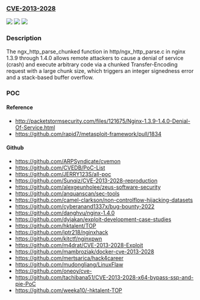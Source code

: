### [CVE-2013-2028](https://cve.mitre.org/cgi-bin/cvename.cgi?name=CVE-2013-2028)
![](https://img.shields.io/static/v1?label=Product&message=n%2Fa&color=blue)
![](https://img.shields.io/static/v1?label=Version&message=n%2Fa&color=blue)
![](https://img.shields.io/static/v1?label=Vulnerability&message=n%2Fa&color=brighgreen)

### Description

The ngx_http_parse_chunked function in http/ngx_http_parse.c in nginx 1.3.9 through 1.4.0 allows remote attackers to cause a denial of service (crash) and execute arbitrary code via a chunked Transfer-Encoding request with a large chunk size, which triggers an integer signedness error and a stack-based buffer overflow.

### POC

#### Reference
- http://packetstormsecurity.com/files/121675/Nginx-1.3.9-1.4.0-Denial-Of-Service.html
- https://github.com/rapid7/metasploit-framework/pull/1834

#### Github
- https://github.com/ARPSyndicate/cvemon
- https://github.com/CVEDB/PoC-List
- https://github.com/JERRY123S/all-poc
- https://github.com/Sunqiz/CVE-2013-2028-reproduction
- https://github.com/alexgeunholee/zeus-software-security
- https://github.com/anquanscan/sec-tools
- https://github.com/camel-clarkson/non-controlflow-hijacking-datasets
- https://github.com/cyberanand1337x/bug-bounty-2022
- https://github.com/danghvu/nginx-1.4.0
- https://github.com/dyjakan/exploit-development-case-studies
- https://github.com/hktalent/TOP
- https://github.com/jptr218/nginxhack
- https://github.com/kitctf/nginxpwn
- https://github.com/m4drat/CVE-2013-2028-Exploit
- https://github.com/mambroziak/docker-cve-2013-2028
- https://github.com/mertsarica/hack4career
- https://github.com/mudongliang/LinuxFlaw
- https://github.com/oneoy/cve-
- https://github.com/tachibana51/CVE-2013-2028-x64-bypass-ssp-and-pie-PoC
- https://github.com/weeka10/-hktalent-TOP

